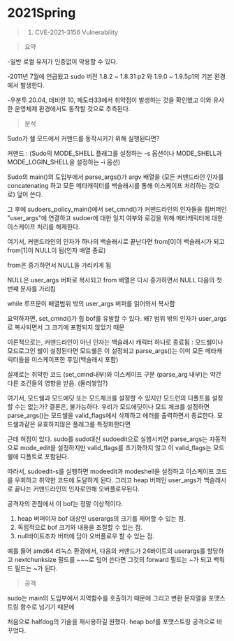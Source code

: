# 2021Spring  

> 1. CVE-2021-3156  Vulnerability  

>요약

-일반 로컬 유저가 인증없이 악용할 수 있다.

-2011년 7월에 언급됬고 sudo 버전 1.8.2 ~ 1.8.31 p2 와 1.9.0 ~ 1.9.5p1의 기본 환경에서 발생한다.

-우분투 20.04, 데비안 10, 페도라33에서 취약점이 발생하는 것을 확인했고 이와 유사한 운영체제 환경에서도 동작할 것으로 추측된다.


>분석

Sudo가 쉘 모드에서 커맨드를 동작시키기 위해 실행된다면?

커맨드 : (Sudo의 MODE_SHELL 플래그를 설정하는 -s 옵션이나 MODE_SHELL과 MODE_LOGIN_SHELL을 설정하는 -i 옵션)

Sudo의 main()의 도입부에서 parse_args()가 argv 배열을 (모든 커맨드라인 인자를 concatenating 하고 모든 메타캐릭터를 백슬래시를 통해 이스케이프 처리하는 것으로) 덮어 쓴다.

그 후에 sudoers_policy_main()에서 set_cmnd()가 커맨드라인의 인자들을 힙버퍼인 "user_args"에 연결하고 sudoer에 대한 일치 여부와 로깅을 위해 메타캐릭터에 대한 이스케이프 처리를 해제한다.


여기서, 커맨드라인의 인자가 하나의 백슬래시로 끝난다면
from[0]이 백슬래시가 되고 from[1]이 NULL이 됨(인자 배열 종료)

from은 증가하면서 NULL을 가리키게 됨

NULL은 user_args 버퍼로 복사되고 from 배열은 다시 증가하면서 NULL 다음의 첫번쨰 문자를 가리킴

while 루프문이 배열범위 밖의 user_args 버퍼를 읽어와서 복사함


요약하자면, set_cmnd()가 힙 bof를 유발할 수 있다. 왜? 범위 밖의 인자가 user_args로 복사되면서 그 크기에 포함되지 않았기 때문


 이론적으로는, 커맨드라인이 아닌 인자는 백슬래시 캐릭터 하나로 종료됨 : 모드쉘이나 모드로그인 쉘이 설정된다면 모드쉘은 이 설정되고 parse_args()는 이미 모든 메타캐릭터들을 이스케이프한 후임(백슬래시 포함)

 실제로는 취약한 코드 (set_cmnd내부)와  이스케이프 구문 (parse_arg 내부)는 약간 다른 조건들의 영향을 받음. (둘러쌓임?)

 여기서, 모드쉘과 모드에딧 또는 모드체크를 설정할 수 있지만 모드런의 디폴트를 설정할 수는 없는가?
 결론은, 불가능하다. 우리가 모드에딧이나 모드 체크를 설정하면 parse_args()는 모드쉘을 valid_flags에서 삭제하고 에러를 출력하면서 종료한다. 모드쉘과같은 유효하지않은 플래그를 특정화한다면


 근데 허점이 있다. sudo를 sudo대신 sudoedit으로 실행시키면 parse_args는 자동적으로 mode_edit을 설정하지만 valid_flags를 초기화하지 않고 이 valid_flags는 모드쉘에 디폴트로 포함된다.

 따라서, sudoedit-s를 실행하면 modeedit과 modeshell을 설정하고 이스케이프 코드를 우회하고 취약한 코드에 도달하게 된다. 그리고 heap 버퍼인 user_args가 백슬래시로 끝나는 커맨드라인의 인자로인해 오버플로우된다.


 공격자의 관점에서 이 bof는 정말 이상적이다.

 1. heap 버퍼이자 bof 대상인 userargs의 크기를 제어할 수 있는 점.
 2. 독립적으로 bof 크기와 내용을 조절할 수 있는 점.
 3. null바이트조차 버퍼에 담아 오버플로우 할 수 있는 점.

 예를 들어 amd64 리눅스 환경에서, 다음의 커맨드가 24바이트의 userargs를 할당하고 nextchunksize 필드를 ~~~로 덮어 쓴다면 그것의 forward 필드는 ~가 되고 백워드 필드는 ~가 된다.


>공격

sudo는 main의 도입부에서 지역함수를 호출하기 때문에
그리고 변환 문자열을 포맷스트링 함수로 넘기기 때문에

처음으로 halfdog의 기술을 재사용하길 원했다.
heap bof를 포맷스트링 공격으로 바꾸었다.
